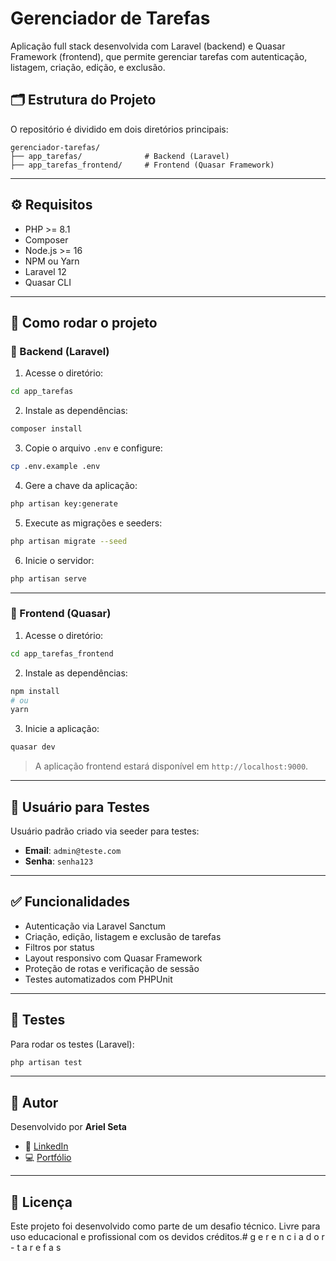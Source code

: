 # Gerenciador de Tarefas

Aplicação full stack desenvolvida com Laravel (backend) e Quasar Framework (frontend), que permite gerenciar tarefas com autenticação, listagem, criação, edição, e exclusão.

## 🗂 Estrutura do Projeto

O repositório é dividido em dois diretórios principais:

```
gerenciador-tarefas/
├── app_tarefas/              # Backend (Laravel)
├── app_tarefas_frontend/     # Frontend (Quasar Framework)
```

---

## ⚙️ Requisitos

- PHP >= 8.1
- Composer
- Node.js >= 16
- NPM ou Yarn
- Laravel 12
- Quasar CLI

---

## 🚀 Como rodar o projeto

### 🔧 Backend (Laravel)

1. Acesse o diretório:

```bash
cd app_tarefas
```

2. Instale as dependências:

```bash
composer install
```

3. Copie o arquivo `.env` e configure:

```bash
cp .env.example .env
```

4. Gere a chave da aplicação:

```bash
php artisan key:generate
```

5. Execute as migrações e seeders:

```bash
php artisan migrate --seed
```

6. Inicie o servidor:

```bash
php artisan serve
```

---

### 🎨 Frontend (Quasar)

1. Acesse o diretório:

```bash
cd app_tarefas_frontend
```

2. Instale as dependências:

```bash
npm install
# ou
yarn
```

3. Inicie a aplicação:

```bash
quasar dev
```

> A aplicação frontend estará disponível em `http://localhost:9000`.

---

## 🔐 Usuário para Testes

Usuário padrão criado via seeder para testes:

- **Email**: `admin@teste.com`
- **Senha**: `senha123`

---

## ✅ Funcionalidades

- Autenticação via Laravel Sanctum
- Criação, edição, listagem e exclusão de tarefas
- Filtros por status
- Layout responsivo com Quasar Framework
- Proteção de rotas e verificação de sessão
- Testes automatizados com PHPUnit

---

## 🧪 Testes

Para rodar os testes (Laravel):

```bash
php artisan test
```

---

## 👤 Autor

Desenvolvido por **Ariel Seta**

- 🔗 [LinkedIn](https://br.linkedin.com/in/arielseta)
- 💻 [Portfólio](https://arielseta.github.io/)

---

## 📝 Licença

Este projeto foi desenvolvido como parte de um desafio técnico. Livre para uso educacional e profissional com os devidos créditos.#   g e r e n c i a d o r - t a r e f a s 
 
 